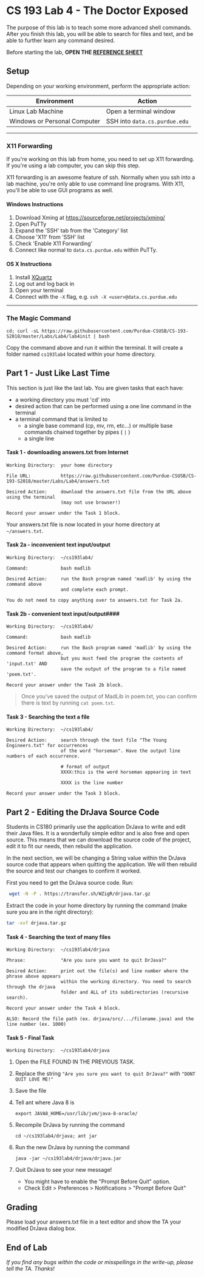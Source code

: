 # CS 193 Lab 4 - The Doctor Exposed #

The purpose of this lab is to teach some more advanced shell commands. After you finish this lab, you will be able to search for files and text, and be able to further learn any command desired.

Before starting the lab, **OPEN THE [REFERENCE SHEET](https://github.com/Purdue-CSUSB/CS-193-S2018/blob/master/Labs/Lab4/lecture04-more-terminal.md)**

## Setup ##

Depending on your working environment, perform the appropriate action:

| Environment   | Action        |
| ------------- | ------------- |
| Linux Lab Machine            | Open a terminal window        |
| Windows or Personal Computer | SSH into `data.cs.purdue.edu`  |

----

### X11 Forwarding ###
If you're working on this lab from home, you need to set up X11 forwarding. If you're using a lab computer, you can skip this step. 

X11 forwarding is an awesome feature of ssh. Normally when you ssh into a lab machine, you're only able to use command line programs. With X11, you'll be able to use GUI programs as well. 

#### Windows Instructions ####

1. Download Xming at https://sourceforge.net/projects/xming/
2. Open PuTTy
3. Expand the 'SSH' tab from the 'Category' list
4. Choose 'X11' from 'SSH' list
5. Check 'Enable X11 Forwarding'
6. Connect like normal to `data.cs.purdue.edu` within PuTTy.

#### OS X Instructions ####

1. Install [XQuartz](http://xquartz.macosforge.org/landing/)
2. Log out and log back in
3. Open your terminal
4. Connect with the `-X` flag, e.g. `ssh -X <user>@data.cs.purdue.edu`

----

### The Magic Command ###
    cd; curl -sL https://raw.githubusercontent.com/Purdue-CSUSB/CS-193-S2018/master/Labs/Lab4/lab4init | bash

Copy the command above and run it within the terminal. It will create a folder named `cs193lab4` located within your home directory.


## Part 1 - Just Like Last Time ##

This section is just like the last lab. You are given tasks that each have:

- a working directory you must 'cd' into
- desired action that can be performed using a one line command in the terminal
- a terminal command that is limited to
    - a single base command (cp, mv, rm, etc...) or multiple base commands chained together by pipes ( `|` )
    - a single line

#### Task 1 - downloading answers.txt from Internet ####

    Working Directory:  your home directory

    File URL:           https://raw.githubusercontent.com/Purdue-CSUSB/CS-193-S2018/master/Labs/Lab4/answers.txt

    Desired Action:     download the answers.txt file from the URL above using the terminal
                        (may not use browser!)

    Record your answer under the Task 1 block.

Your answers.txt file is now located in your home directory at `~/answers.txt`. 

#### Task 2a - inconvenient text input/output ####

    Working Directory:  ~/cs193lab4/

    Command:            bash madlib

    Desired Action:     run the Bash program named 'madlib' by using the command above
                        and complete each prompt.

    You do not need to copy anything over to answers.txt for Task 2a.

#### Task 2b - convenient text input/output####

    Working Directory:  ~/cs193lab4/

    Command:            bash madlib

    Desired Action:     run the Bash program named 'madlib' by using the command format above,
                        but you must feed the program the contents of 'input.txt' AND
                        save the output of the program to a file named 'poem.txt'.

    Record your answer under the Task 2b block.

> Once you've saved the output of MadLib in poem.txt, you can confirm there is text by
> running `cat poem.txt`.

#### Task 3 - Searching the text a file ####

    Working Directory:  ~/cs193lab4/

    Desired Action:     search through the text file "The Young Engineers.txt" for occurrences
                        of the word "horseman". Have the output line numbers of each occurrence.

                        # format of output
                        XXXX:this is the word horseman appearing in text

                        XXXX is the line number

    Record your answer under the Task 3 block.


## Part 2 - Editing the DrJava Source Code ##

Students in CS180 primarily use the application DrJava to write and edit their Java files. It is a wonderfully simple editor and is also free and open source. This means that we can download the source code of the project, edit it to fit our needs, then rebuild the application.

In the next section, we will be changing a String value within the DrJava source code that appears when quitting the application. We will then rebuild the source and test our changes to confirm it worked.


First you need to get the DrJava source code. Run:

```bash
 wget -N -P . https://transfer.sh/WZigR/drjava.tar.gz
 ```

Extract the code in your home directory by running the command (make sure you are in the right directory):

```bash
tar -xvf drjava.tar.gz
```


#### Task 4 - Searching the text of many files ####

    Working Directory:  ~/cs193lab4/drjava

    Phrase:             "Are you sure you want to quit DrJava?"

    Desired Action:     print out the file(s) and line number where the phrase above appears
                        within the working directory. You need to search through the drjava
                        folder and ALL of its subdirectories (recursive search).

    Record your answer under the Task 4 block.

    ALSO: Record the file path (ex. drjava/src/.../filename.java) and the line number (ex. 1000)

#### Task 5 - Final Task ####

    Working Directory:  ~/cs193lab4/drjava

1. Open the FILE FOUND IN THE PREVIOUS TASK. 
2. Replace the string `"Are you sure you want to quit DrJava?"` with `"DONT QUIT LOVE ME!"`
3. Save the file
4. Tell ant where Java 8 is

    ```
    export JAVA8_HOME=/usr/lib/jvm/java-8-oracle/
    ```

5. Recompile DrJava by running the command

    ```
    cd ~/cs193lab4/drjava; ant jar
    ```

6. Run the new DrJava by running the command

    ```
    java -jar ~/cs193lab4/drjava/drjava.jar
    ```

7. Quit DrJava to see your new message!
    * You might have to enable the "Prompt Before Quit" option.
    * Check Edit > Preferences > Notifications > "Prompt Before Quit"


## Grading ##

Please load your answers.txt file in a text editor and show the TA your modified DrJava dialog box.


## End of Lab ##


*If you find any bugs within the code or misspellings in the write-up, please tell the TA. Thanks!*
